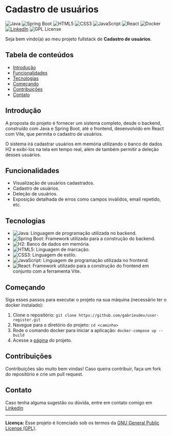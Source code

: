 # Cadastro de usuários

![Java](https://img.shields.io/badge/Java-17-orange) ![Spring Boot](https://img.shields.io/badge/Spring%20Boot-3-green) ![HTML5](https://img.shields.io/badge/HTML-5-orange) ![CSS3](https://img.shields.io/badge/CSS-3-blue) ![JavaScript](https://img.shields.io/badge/JavaScript--yellow) ![React](https://img.shields.io/badge/React-+Vite-blue) ![Docker](https://img.shields.io/badge/Docker--blue) [![LinkedIn](https://img.shields.io/badge/Connect%20on-LinkedIn-blue)](https://www.linkedin.com/in/gabrieudev) ![GPL License](https://img.shields.io/badge/License-GPL-blue)

Seja bem vindo(a) ao meu projeto fullstack de **Cadastro de usuários**. 

## Tabela de conteúdos

- [Introdução](#introdução)
- [Funcionalidades](#funcionalidades)
- [Tecnologias](#tecnologias)
- [Começando](#começando)
- [Contribuições](#contribuições)
- [Contato](#contato)

## Introdução

A proposta do projeto é fornecer um sistema completo, desde o backend, construído com Java e Spring Boot, até o frontend, desenvolvido em React com Vite, que permita o cadastro de usuários.

O sistema irá cadastrar usuários em memória utilizando o banco de dados H2 e exibí-los na tela em tempo real, além de também permitir a deleção desses usuários.

## Funcionalidades

- Visualização de usuários cadastrados.
- Cadastro de usuários.
- Deleção de usuários.
- Exposição detalhada de erros como campos inválidos, email repetido, etc.

## Tecnologias

- ![Java](https://img.shields.io/badge/Java-17-orange): Linguagem de programação utilizada no backend.
- ![Spring Boot](https://img.shields.io/badge/Spring%20Boot-3-green): Framework utilizado para a construção do backend.
- ![H2](https://img.shields.io/badge/H2-Database-lightgray): Banco de dados em memória.
- ![HTML5](https://img.shields.io/badge/HTML-5-orange): Linguagem de marcação.
- ![CSS3](https://img.shields.io/badge/CSS-3-blue): Linguagem de estilo.
- ![JavaScript](https://img.shields.io/badge/JavaScript--yellow): Linguagem de programação utilizada no frontend.
- ![React](https://img.shields.io/badge/React-+Vite-blue): Framework utilizado para a construção do frontend em conjunto com a ferramenta Vite.

## Começando

Siga esses passos para executar o projeto na sua máquina (necessário ter o docker instalado):

1. Clone o repositório: `git clone https://github.com/gabrieudev/user-register.git`
2. Navegue para o diretório do projeto: `cd <caminho>`
3. Rode o comando docker para iniciar a aplicação: `docker-compose up --build`
4. Acesse a [página](http://localhost:3000) do projeto.

## Contribuições

Contribuições são muito bem vindas! Caso queira contribuir, faça um fork do repositório e crie um pull request.

## Contato

Caso tenha alguma sugestão ou dúvida, entre em contato comigo em [LinkedIn](https://www.linkedin.com/in/gabrieudev)

---

**Licença:** Esse projeto é licenciado sob os termos da [GNU General Public License (GPL)](LICENSE).
